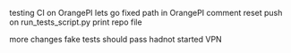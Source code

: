testing CI on OrangePI
lets go
fixed path in OrangePI
comment reset push on run_tests_script.py
print repo file

more changes
fake tests should pass
hadnot started VPN
